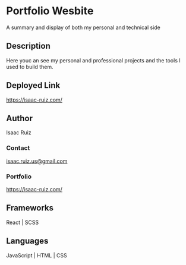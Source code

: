 # Portfolio Wesbite

A summary and display of both my personal and technical side 

## Description

Here youc an see my personal and professional projects and the tools I used to build them.

## Deployed Link

https://isaac-ruiz.com/

## Author
Isaac Ruiz
### Contact
isaac.ruiz.us@gmail.com
### Portfolio 
https://isaac-ruiz.com/

## Frameworks
React | SCSS

## Languages
JavaScript | HTML | CSS
